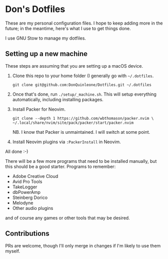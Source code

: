 # Don's Dotfiles

These are my personal configuration files. I hope to keep adding more in the
future; in the meantime, here's what I use to get things done.

I use GNU Stow to manage my dotfiles.


## Setting up a new machine

These steps are assuming that you are setting up a macOS device.

1. Clone this repo to your home folder (I generally go with `~/.dotfiles`.

   ```
   git clone git@github.com:DonQuinleone/Dotfiles.git ~/.dotfiles
   ```

2. Once that's done, run `./setup/_machine.sh`.
   This will setup everything automatically, including installing packages.

3. Install Packer for Neovim.

   ```
   git clone --depth 1 https://github.com/wbthomason/packer.nvim \
   ~/.local/share/nvim/site/pack/packer/start/packer.nvim
   ```

   NB. I know that Packer is unmaintained. I will switch at some point.

4. Install Neovim plugins via `:PackerInstall` in Neovim.

All done :-)

There will be a few more programs that need to be installed manually, but this
should be a good starter. Programs to remember:

* Adobe Creative Cloud
* Avid Pro Tools
* TakeLogger
* dbPowerAmp
* Steinberg Dorico
* Melodyne
* Other audio plugins

and of course any games or other tools that may be desired.

## Contributions

PRs are welcome, though I'll only merge in changes if I'm likely to use them myself.
